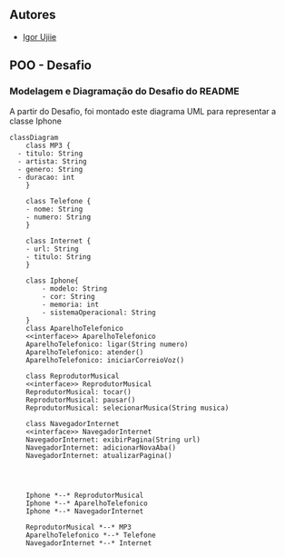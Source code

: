 ## Autores
- [Igor Ujiie](https://github.com/igorujiie)

## POO - Desafio

### Modelagem e Diagramação do Desafio do README
A partir do Desafio, foi montado este diagrama UML para representar a classe Iphone 

```mermaid
classDiagram
    class MP3 {
  - titulo: String
  - artista: String
  - genero: String
  - duracao: int
    }

    class Telefone {
    - nome: String
    - numero: String
    }

    class Internet {
    - url: String
    - titulo: String
    }

    class Iphone{
        - modelo: String
        - cor: String
        - memoria: int
        - sistemaOperacional: String
    }
    class AparelhoTelefonico
    <<interface>> AparelhoTelefonico 
    AparelhoTelefonico: ligar(String numero)
    AparelhoTelefonico: atender()
    AparelhoTelefonico: iniciarCorreioVoz()

    class ReprodutorMusical
    <<interface>> ReprodutorMusical  
    ReprodutorMusical: tocar()
    ReprodutorMusical: pausar()
    ReprodutorMusical: selecionarMusica(String musica)
    
    class NavegadorInternet
    <<interface>> NavegadorInternet
    NavegadorInternet: exibirPagina(String url)
    NavegadorInternet: adicionarNovaAba()
    NavegadorInternet: atualizarPagina()
    

    

    Iphone *--* ReprodutorMusical
    Iphone *--* AparelhoTelefonico
    Iphone *--* NavegadorInternet

    ReprodutorMusical *--* MP3
    AparelhoTelefonico *--* Telefone
    NavegadorInternet *--* Internet

```